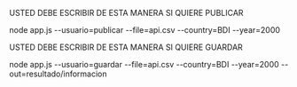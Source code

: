 USTED DEBE ESCRIBIR DE ESTA MANERA SI QUIERE PUBLICAR

node app.js --usuario=publicar --file=api.csv --country=BDI --year=2000

USTED DEBE ESCRIBIR DE ESTA MANERA SI QUIERE GUARDAR 

node app.js --usuario=guardar --file=api.csv --country=BDI --year=2000 --out=resultado/informacion
